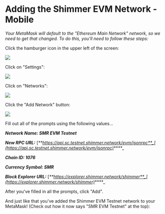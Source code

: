 # Adding the Shimmer EVM Network - Mobile

_Your MetaMask will default to the "Ethereum Main Network" network, so we need to get that changed. To do this, you'll need to follow these steps:_



Click the hamburger icon in the upper left of the screen:

![](<../../../.gitbook/assets/image (26) (1) (1) (1) (1) (1) (1).png>)

Click on "Settings":

![](<../../../.gitbook/assets/image (10) (1).png>)

Click on "Networks":

![](<../../../.gitbook/assets/image (6) (1) (1) (1).png>)

Click the "Add Network" button:

![](<../../../.gitbook/assets/image (23) (1) (1) (1) (1) (1).png>)



Fill out all of the prompts using the following values...

_**Network Name: SMR EVM Testnet**_

_**New RPC URL:**_ [_**https://api.sc.testnet.shimmer.network/evm/jsonrpc**_](https://api.sc.testnet.shimmer.network/evm/jsonrpc)_****_

_**Chain ID: 1076**_

_**Currency Symbol: SMR**_

_**Block Explorer URL:**_ [_**https://explorer.shimmer.network/shimmer**_](https://explorer.shimmer.network/shimmer)_****_



After you've filled in all the prompts, click "Add".

And just like that you've added the Shimmer EVM Testnet network to your MetaMask! (Check out how it now says "SMR EVM Testnet" at the top):
